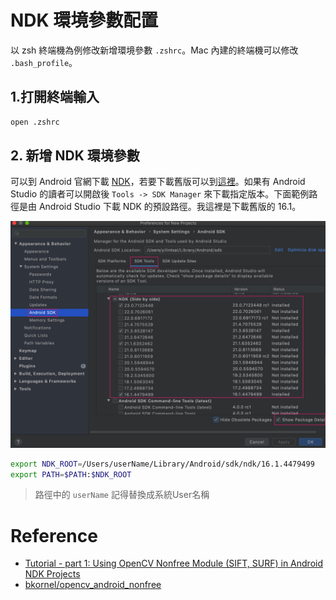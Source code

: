 # NDK 環境參數配置
以 zsh 終端機為例修改新增環境參數 `.zshrc`。Mac 內建的終端機可以修改 `.bash_profile`。

## 1.打開終端輸入

```bash
open .zshrc
```

## 2. 新增 NDK 環境參數
可以到 Android 官網下載 [NDK](https://developer.android.com/ndk/downloads)，若要下載舊版可以到[這裡](https://developer.android.com/ndk/downloads/older_releases)。如果有 Android Studio 的讀者可以開啟後 `Tools -> SDK Manager` 來下載指定版本。下面範例路徑是由 Android Studio 下載 NDK 的預設路徑。我這裡是下載舊版的 16.1。

![](screenshot/img01.png)

```bash
export NDK_ROOT=/Users/userName/Library/Android/sdk/ndk/16.1.4479499
export PATH=$PATH:$NDK_ROOT
```

> 路徑中的 `userName` 記得替換成系統User名稱

# Reference
- [Tutorial - part 1: Using OpenCV Nonfree Module (SIFT, SURF) in Android NDK Projects](http://web.guohuiwang.com/technical-notes/sift_surf_opencv_android?spm=a2c4e.10696291.0.0.76b719a4BdmPDn)
- [bkornel/opencv_android_nonfree](https://github.com/bkornel/opencv_android_nonfree)